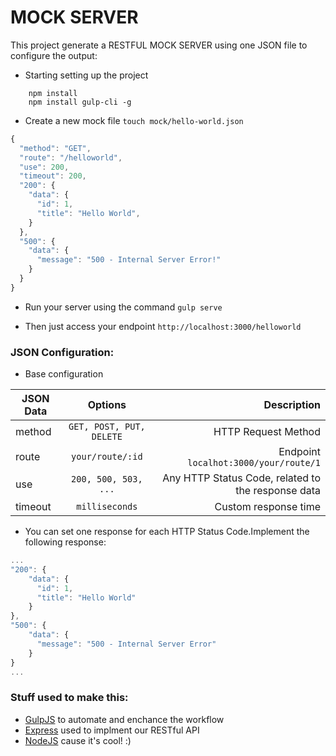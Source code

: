 # MOCK SERVER

This project generate a RESTFUL MOCK SERVER using one JSON file to configure the output:

 * Starting setting up the project
```
	npm install 
	npm install gulp-cli -g
```

* Create a new mock file `touch mock/hello-world.json`

```javascript
{
  "method": "GET",
  "route": "/helloworld",
  "use": 200,
  "timeout": 200,
  "200": {
    "data": {
      "id": 1,
      "title": "Hello World",
    }
  },
  "500": {
    "data": {
      "message": "500 - Internal Server Error!"
    }
  }
}
```

* Run your server using the command `gulp serve`

* Then just access your endpoint `http://localhost:3000/helloworld`

### JSON Configuration:

* Base configuration

| JSON Data        | Options           | Description  |
| ------------- |:-------------:| -----:|
| method | `GET, POST, PUT, DELETE` | HTTP Request Method |
| route      | `your/route/:id`      |  Endpoint `localhot:3000/your/route/1` |
| use | `200, 500, 503, ...` | Any HTTP Status Code, related to the response data  |
| timeout | `milliseconds` | Custom response time |

* You can set one response for each HTTP Status Code.Implement the following response:


```javascript
...  
"200": {
    "data": {
      "id": 1,
      "title": "Hello World"
    }
},
"500": {
    "data": {
      "message": "500 - Internal Server Error"
    }
}
...
```



### Stuff used to make this:

 * [GulpJS](https://gulpjs.com/) to automate and enchance the workflow
 * [Express](http://expressjs.com/pt-br/) used to implment our RESTful API
 * [NodeJS](https://nodejs.org/en/) cause it's cool! :)
